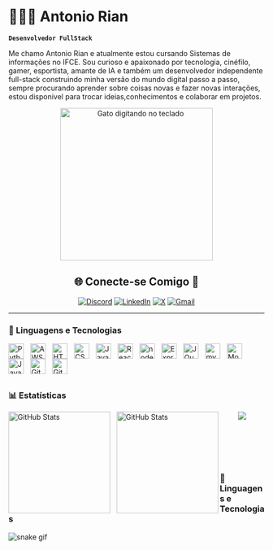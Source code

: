# 👨🏾‍💻 Antonio Rian

**`Desenvolvedor FullStack`**

Me chamo Antonio Rian e atualmente estou cursando Sistemas de informações no IFCE. Sou curioso e apaixonado por tecnologia, cinéfilo, gamer, esportista, amante de IA e também um desenvolvedor independente full-stack construindo minha versão do mundo digital passo a passo, sempre procurando aprender sobre coisas novas e fazer novas interações, estou disponivel para trocar ideias,conhecimentos e colaborar em projetos.

<p align="center">
  <img src="https://media.tenor.com/y2JXkY1pXkwAAAAC/cat-computer.gif" alt="Gato digitando no teclado" width="300"/>
</p>


<div align="center">
  
## 🌐 Conecte-se Comigo 🍬
[![Discord](https://img.shields.io/badge/Discord-%237289DA.svg?logo=discord&logoColor=white)](https://discord.gg/rianjf) 
[![LinkedIn](https://img.shields.io/badge/LinkedIn-%230077B5.svg?logo=linkedin&logoColor=white)](https://www.linkedin.com/in/antonio-rian/) 
[![X](https://img.shields.io/badge/X-black.svg?logo=X&logoColor=white)](https://x.com/d0rmin8) 
[![Gmail](https://img.shields.io/badge/Gmail-D14836?logo=gmail&logoColor=white)](mailto:antonioriandejesus@gmail.com)

</div>

---

### 🤖 Linguagens e Tecnologias

<img 
    align="left" 
    alt="Python" 
    title="Python"
    width="30px" 
    style="padding-right: 10px;" 
    src="https://cdn.jsdelivr.net/gh/devicons/devicon@latest/icons/python/python-original.svg" 
/>

<img 
    align="left" 
    alt="AWS"
    title="AWS" 
    width="30px" 
    style="padding-right: 10px;" 
    src="https://cdn.jsdelivr.net/gh/devicons/devicon@latest/icons/amazonwebservices/amazonwebservices-original-wordmark.svg"
/>


<img 
    align="left" 
    alt="HTML"
    title="HTML" 
    width="30px" 
    style="padding-right: 10px;" 
    src="https://cdn.jsdelivr.net/gh/devicons/devicon@latest/icons/html5/html5-original.svg" 
/>
<img 
    align="left" 
    alt="CSS" 
    title="CSS"
    width="30px" 
    style="padding-right: 10px;" 
    src="https://cdn.jsdelivr.net/gh/devicons/devicon@latest/icons/css3/css3-original.svg" 
/>
<img 
    align="left" 
    alt="JavaScript" 
    title="JavaScript"
    width="30px" 
    style="padding-right: 10px;" 
    src="https://cdn.jsdelivr.net/gh/devicons/devicon@latest/icons/javascript/javascript-original.svg" 
/>

          
<img 
    align="left" 
    alt="React"
    title="React" 
    width="30px" 
    style="padding-right: 10px;" 
    src="https://cdn.jsdelivr.net/gh/devicons/devicon@latest/icons/react/react-original.svg" 
/>
          
          
<img 
    align="left" 
    alt="nodejs" 
    title="nodejs"
    width="30px" 
    style="padding-right: 10px;" 
    src="https://cdn.jsdelivr.net/gh/devicons/devicon@latest/icons/nodejs/nodejs-original-wordmark.svg" 
/>

<img 
    align="left" 
    alt="Express"
    title="Express" 
    width="30px" 
    style="padding-right: 10px;" 
    src="https://cdn.jsdelivr.net/gh/devicons/devicon@latest/icons/express/express-original.svg" 
/>
          
<img 
    align="left" 
    alt="JQuery" 
    title="JQuery"
    width="30px" 
    style="padding-right: 10px;" 
    src="https://cdn.jsdelivr.net/gh/devicons/devicon@latest/icons/jquery/jquery-original.svg" 
/>


<img 
    align="left" 
    alt="mySQL" 
    title="mySQL"
    width="30px" 
    style="padding-right: 10px;" 
    src="https://cdn.jsdelivr.net/gh/devicons/devicon@latest/icons/mysql/mysql-original.svg" 
/>
          
<img 
    align="left" 
    alt="MongoDB" 
    title="MongoDB"
    width="30px" 
    style="padding-right: 10px;" 
    src="https://cdn.jsdelivr.net/gh/devicons/devicon@latest/icons/mongodb/mongodb-original-wordmark.svg" 
/>
          
<img 
    align="left" 
    alt="Java" 
    title="Java"
    width="30px" 
    style="padding-right: 10px;" 
    src="https://cdn.jsdelivr.net/gh/devicons/devicon@latest/icons/java/java-original.svg" 
/> 

<img 
    align="left" 
    alt="Git" 
    title="Git"
    width="30px" 
    style="padding-right: 10px;" 
    src="https://cdn.jsdelivr.net/gh/devicons/devicon@latest/icons/git/git-original.svg" 
/>

<img 
    align="left" 
    alt="GitHub" 
    title="GitHub"
    width="30px" 
    style="padding-right: 10px;" 
    src="https://cdn.jsdelivr.net/gh/devicons/devicon@latest/icons/github/github-original.svg" 
/>
        

<br/>
<br/>

<br/>
<br/>

### 📊 Estatísticas

<div>
  <img 
    align="left" 
    alt="GitHub Stats" 
    height="200" 
    style="padding-right: 10px;" 
    src="https://github-readme-stats.vercel.app/api?username=AntonioRian&show_icons=true&theme=tokyonight&include_all_commits=true&locale=pt-br" 
  />

<img 
      align="left" 
      alt="GitHub Stats" 
      height="200" 
      src="https://github-readme-stats.vercel.app/api/top-langs/?username=antoniorian&theme=tokyonight&layout=compact&custom_title=Tecnologias&langs_count=9" 
  />

</div>

<!-- Counter -->
<div align="center">
  
  [![](https://visitcount.itsvg.in/api?id=antoniorian&icon=10&color=6)](https://visitcount.itsvg.in)
</div>


<br/>
<br/>
<br/>
<br/>

### 🤖 Linguagens e Tecnologias

![snake gif](https://github.com/AntonioRian/AntonioRian/blob/output/github-contribution-grid-snake.gif)


